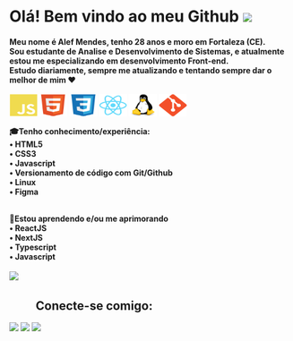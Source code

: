 <h1>
 Olá! Bem vindo ao meu Github
 <img src="https://media.giphy.com/media/hvRJCLFzcasrR4ia7z/giphy.gif" width="28">
</h1>



<h4>
 Meu nome é Alef Mendes, tenho 28 anos e moro em Fortaleza (CE).<br>
 Sou estudante de Analise e Desenvolvimento de Sistemas, e atualmente estou me especializando em desenvolvimento Front-end.<br> 
 Estudo diariamente, sempre me atualizando e tentando sempre dar o melhor de mim ❤️
<br>

 <br>
 <div align="left">
     <img align="center" alt="Alef-Js" height="40" width="50" src="https://raw.githubusercontent.com/devicons/devicon/master/icons/javascript/javascript-plain.svg">
    <img align="center" alt="Alef-HTML" height="40" width="50" src="https://raw.githubusercontent.com/devicons/devicon/master/icons/html5/html5-original.svg">
    <img align="center" alt="Alef-CSS" height="40" width="50" src="https://raw.githubusercontent.com/devicons/devicon/master/icons/css3/css3-original.svg">
    <img align="center" alt="Alef-React" height="40" width="50" src="https://raw.githubusercontent.com/devicons/devicon/master/icons/react/react-original.svg">
    <img align="center" alt="Alef-Linux" height="40" width="50" src="https://raw.githubusercontent.com/devicons/devicon/master/icons/linux/linux-original.svg">
    <img align="center" alt="Alef-Git" height="40" width="50" src="https://raw.githubusercontent.com/devicons/devicon/master/icons/git/git-original.svg"><br>
</div>
 <br>
🎓Tenho conhecimento/experiência:<br>
 • HTML5<br>
 • CSS3<br>
 • Javascript <br>
 • Versionamento de código com Git/Github<br>
 • Linux<br>
 • Figma<br>
  <br>

🧠Estou aprendendo e/ou me aprimorando <br>
 • ReactJS<br>
 • NextJS<br>
 • Typescript<br>
 • Javascript<br>
 </h4>
   <img src="https://acegif.com/wp-content/uploads/cat-typing-1.gif">
 <h2>  &emsp; &emsp;Conecte-se comigo:</h2>
  
  <a href="https://www.instagram.com/alefmends/" target="_blank"><img src="https://img.shields.io/badge/-Instagram-%23E4405F?style=for-the-badge&logo=instagram&logoColor=white" target="_blank"></a>
  <a href = "mailto:contatoalefmendes@gmail.com"><img src="https://img.shields.io/badge/-Gmail-%23333?style=for-the-badge&logo=gmail&logoColor=white" target="_blank"></a>
  <a href="https://www.linkedin.com/in/alef-mendes-596a088b/" target="_blank"><img src="https://img.shields.io/badge/-LinkedIn-%230077B5?style=for-the-badge&logo=linkedin&logoColor=white" target="_blank"></a><br>


 
 

 
 
